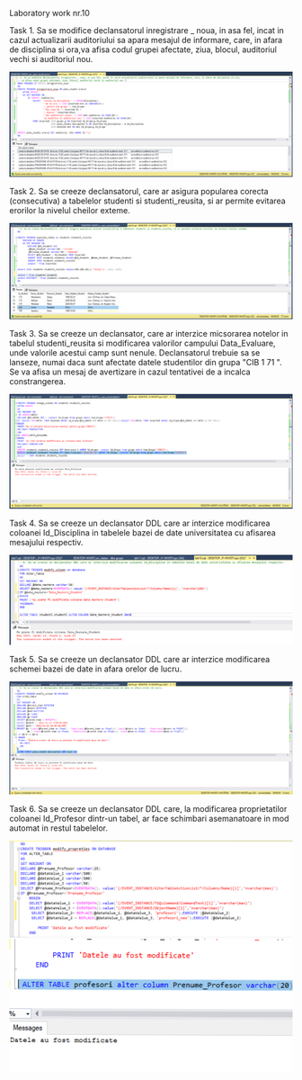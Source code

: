 Laboratory work nr.10 

Task 1.
Sa se modifice declansatorul inregistrare _ noua, in asa fel, incat in cazul actualizarii auditoriului sa apara mesajul de informare, care, in afara de disciplina si ora,va afisa codul grupei afectate, ziua, blocul, auditoriul vechi si auditoriul nou.

![](https://github.com/mirelaverebceanu/DB/blob/master/Laboratory%2010/Screens/ex1_lab10.PNG)

Task 2.
Sa se creeze declansatorul, care ar asigura popularea corecta (consecutiva) a tabelelor studenti si studenti_reusita, si ar permite evitarea erorilor la nivelul cheilor exteme.

![](https://github.com/mirelaverebceanu/DB/blob/master/Laboratory%2010/Screens/ex2_lab10.PNG)

Task 3.
Sa se creeze un declansator, care ar interzice micsorarea notelor in tabelul studenti_reusita si modificarea valorilor campului Data_Evaluare, unde valorile acestui camp sunt nenule. 
Declansatorul trebuie sa se lanseze, numai daca sunt afectate datele studentilor din grupa "CIB 1 71 ". Se va afisa un mesaj de avertizare in cazul tentativei de a incalca constrangerea.

![](https://github.com/mirelaverebceanu/DB/blob/master/Laboratory%2010/Screens/ex3_lab10.PNG)

Task 4.
Sa se creeze un declansator DDL care ar interzice modificarea coloanei Id_Disciplina in tabelele bazei de date universitatea cu afisarea mesajului respectiv. 

![](https://github.com/mirelaverebceanu/DB/blob/master/Laboratory%2010/Screens/ex4_lab10.PNG)

Task 5.
Sa se creeze un declansator DDL care ar interzice modificarea schemei bazei de date in afara orelor de lucru.

![](https://github.com/mirelaverebceanu/DB/blob/master/Laboratory%2010/Screens/ex5_lab10.PNG)

Task 6.
Sa se creeze un declansator DDL care, la modificarea proprietatilor coloanei Id_Profesor dintr-un tabel, ar face schimbari asemanatoare in mod automat in restul tabelelor.

![](https://github.com/mirelaverebceanu/DB/blob/master/Laboratory%2010/Screens/lab10_ex6.PNG)
![](https://github.com/mirelaverebceanu/DB/blob/master/Laboratory%2010/Screens/ex6_1_lab10.PNG)


